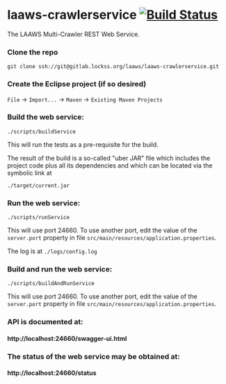 <!--

Copyright (c) 2000-2018 Board of Trustees of Leland Stanford Jr. University,
all rights reserved.

Redistribution and use in source and binary forms, with or without modification,
are permitted provided that the following conditions are met:

1. Redistributions of source code must retain the above copyright notice, this
list of conditions and the following disclaimer.

2. Redistributions in binary form must reproduce the above copyright notice,
this list of conditions and the following disclaimer in the documentation and/or
other materials provided with the distribution.

3. Neither the name of the copyright holder nor the names of its contributors
may be used to endorse or promote products derived from this software without
specific prior written permission.

THIS SOFTWARE IS PROVIDED BY THE COPYRIGHT HOLDERS AND CONTRIBUTORS "AS IS" AND
ANY EXPRESS OR IMPLIED WARRANTIES, INCLUDING, BUT NOT LIMITED TO, THE IMPLIED
WARRANTIES OF MERCHANTABILITY AND FITNESS FOR A PARTICULAR PURPOSE ARE
DISCLAIMED. IN NO EVENT SHALL THE COPYRIGHT HOLDER OR CONTRIBUTORS BE LIABLE FOR
ANY DIRECT, INDIRECT, INCIDENTAL, SPECIAL, EXEMPLARY, OR CONSEQUENTIAL DAMAGES
(INCLUDING, BUT NOT LIMITED TO, PROCUREMENT OF SUBSTITUTE GOODS OR SERVICES;
LOSS OF USE, DATA, OR PROFITS; OR BUSINESS INTERRUPTION) HOWEVER CAUSED AND ON
ANY THEORY OF LIABILITY, WHETHER IN CONTRACT, STRICT LIABILITY, OR TORT
(INCLUDING NEGLIGENCE OR OTHERWISE) ARISING IN ANY WAY OUT OF THE USE OF THIS
SOFTWARE, EVEN IF ADVISED OF THE POSSIBILITY OF SUCH DAMAGE.

--> 
# laaws-crawlerservice [![Build Status](https://travis-ci.com/lockss/laaws-crawlerservice.svg?branch=master)](https://travis-ci.com/lockss/laaws-crawlerservice)
The LAAWS Multi-Crawler REST Web Service.

### Clone the repo
`git clone ssh://git@gitlab.lockss.org/laaws/laaws-crawlerservice.git`

### Create the Eclipse project (if so desired)
`File` -> `Import...` -> `Maven` -> `Existing Maven Projects`

### Build the web service:
`./scripts/buildService`

This will run the tests as a pre-requisite for the build.

The result of the build is a so-called "uber JAR" file which includes the
project code plus all its dependencies and which can be located via the symbolic
link at

`./target/current.jar`

### Run the web service:
`./scripts/runService`

This will use port 24660. To use another port, edit the value of the
`server.port` property in file
`src/main/resources/application.properties`.

The log is at `./logs/config.log`

### Build and run the web service:
`./scripts/buildAndRunService`

This will use port 24660. To use another port, edit the value of the
`server.port` property in file
`src/main/resources/application.properties`.

### API is documented at:
#### http://localhost:24660/swagger-ui.html

### The status of the web service may be obtained at:
#### http://localhost:24660/status
